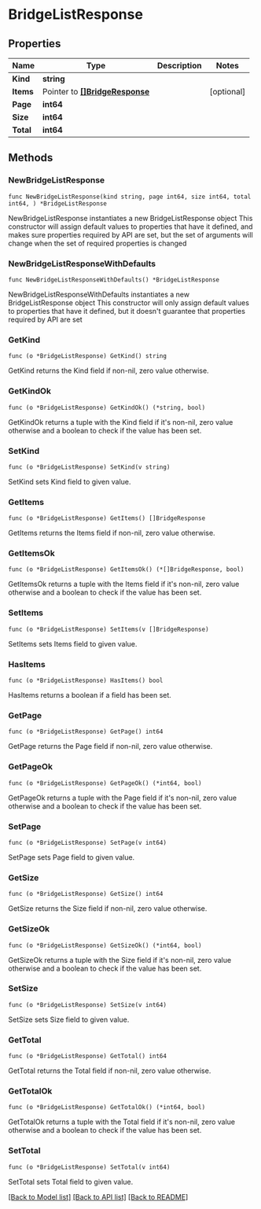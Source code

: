# BridgeListResponse

## Properties

Name | Type | Description | Notes
------------ | ------------- | ------------- | -------------
**Kind** | **string** |  | 
**Items** | Pointer to [**[]BridgeResponse**](BridgeResponse.md) |  | [optional] 
**Page** | **int64** |  | 
**Size** | **int64** |  | 
**Total** | **int64** |  | 

## Methods

### NewBridgeListResponse

`func NewBridgeListResponse(kind string, page int64, size int64, total int64, ) *BridgeListResponse`

NewBridgeListResponse instantiates a new BridgeListResponse object
This constructor will assign default values to properties that have it defined,
and makes sure properties required by API are set, but the set of arguments
will change when the set of required properties is changed

### NewBridgeListResponseWithDefaults

`func NewBridgeListResponseWithDefaults() *BridgeListResponse`

NewBridgeListResponseWithDefaults instantiates a new BridgeListResponse object
This constructor will only assign default values to properties that have it defined,
but it doesn't guarantee that properties required by API are set

### GetKind

`func (o *BridgeListResponse) GetKind() string`

GetKind returns the Kind field if non-nil, zero value otherwise.

### GetKindOk

`func (o *BridgeListResponse) GetKindOk() (*string, bool)`

GetKindOk returns a tuple with the Kind field if it's non-nil, zero value otherwise
and a boolean to check if the value has been set.

### SetKind

`func (o *BridgeListResponse) SetKind(v string)`

SetKind sets Kind field to given value.


### GetItems

`func (o *BridgeListResponse) GetItems() []BridgeResponse`

GetItems returns the Items field if non-nil, zero value otherwise.

### GetItemsOk

`func (o *BridgeListResponse) GetItemsOk() (*[]BridgeResponse, bool)`

GetItemsOk returns a tuple with the Items field if it's non-nil, zero value otherwise
and a boolean to check if the value has been set.

### SetItems

`func (o *BridgeListResponse) SetItems(v []BridgeResponse)`

SetItems sets Items field to given value.

### HasItems

`func (o *BridgeListResponse) HasItems() bool`

HasItems returns a boolean if a field has been set.

### GetPage

`func (o *BridgeListResponse) GetPage() int64`

GetPage returns the Page field if non-nil, zero value otherwise.

### GetPageOk

`func (o *BridgeListResponse) GetPageOk() (*int64, bool)`

GetPageOk returns a tuple with the Page field if it's non-nil, zero value otherwise
and a boolean to check if the value has been set.

### SetPage

`func (o *BridgeListResponse) SetPage(v int64)`

SetPage sets Page field to given value.


### GetSize

`func (o *BridgeListResponse) GetSize() int64`

GetSize returns the Size field if non-nil, zero value otherwise.

### GetSizeOk

`func (o *BridgeListResponse) GetSizeOk() (*int64, bool)`

GetSizeOk returns a tuple with the Size field if it's non-nil, zero value otherwise
and a boolean to check if the value has been set.

### SetSize

`func (o *BridgeListResponse) SetSize(v int64)`

SetSize sets Size field to given value.


### GetTotal

`func (o *BridgeListResponse) GetTotal() int64`

GetTotal returns the Total field if non-nil, zero value otherwise.

### GetTotalOk

`func (o *BridgeListResponse) GetTotalOk() (*int64, bool)`

GetTotalOk returns a tuple with the Total field if it's non-nil, zero value otherwise
and a boolean to check if the value has been set.

### SetTotal

`func (o *BridgeListResponse) SetTotal(v int64)`

SetTotal sets Total field to given value.



[[Back to Model list]](../README.md#documentation-for-models) [[Back to API list]](../README.md#documentation-for-api-endpoints) [[Back to README]](../README.md)


